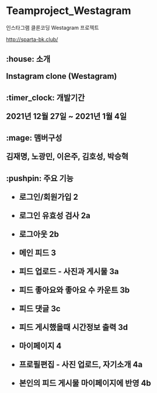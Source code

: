 # Teamproject_Westagram
인스타그램 클론코딩 Westagram 프로젝트


http://sparta-bk.club/


<h2> :house: 소개


Instagram clone (Westagram)



<h2> :timer_clock: 개발기간


2021년 12월 27일 ~ 2021년 1월 4일


<h2>:mage: 맴버구성


김재명, 노광민, 이은주, 김호성, 박승혁


<h2> :pushpin: 주요 기능


* 로그인/회원가입 2


* 로그인 유효성 검사 2a


* 로그아웃 2b


* 메인 피드 3


* 피드 업로드 - 사진과 게시물 3a


* 피드 좋아요와 좋아요 수 카운트 3b


* 피드 댓글 3c


* 피드 게시했을때 시간정보 출력 3d


* 마이페이지 4


* 프로필편집 - 사진 업로드, 자기소개 4a


* 본인의 피드 게시물 마이페이지에 반영 4b
